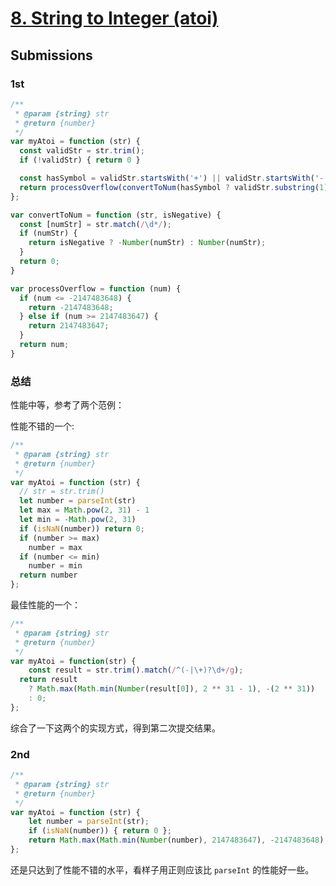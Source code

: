# [8. String to Integer (atoi)](https://leetcode-cn.com/problems/string-to-integer-atoi/)

## Submissions

### 1st

```js
/**
 * @param {string} str
 * @return {number}
 */
var myAtoi = function (str) {
  const validStr = str.trim();
  if (!validStr) { return 0 }

  const hasSymbol = validStr.startsWith('+') || validStr.startsWith('-');
  return processOverflow(convertToNum(hasSymbol ? validStr.substring(1) : validStr, validStr.startsWith('-')));
};

var convertToNum = function (str, isNegative) {
  const [numStr] = str.match(/\d*/);
  if (numStr) {
    return isNegative ? -Number(numStr) : Number(numStr);
  }
  return 0;
}

var processOverflow = function (num) {
  if (num <= -2147483648) {
    return -2147483648;
  } else if (num >= 2147483647) {
    return 2147483647;
  }
  return num;
}
```

### 总结

性能中等，参考了两个范例：

性能不错的一个:

```js
/**
 * @param {string} str
 * @return {number}
 */
var myAtoi = function (str) {
  // str = str.trim()
  let number = parseInt(str)
  let max = Math.pow(2, 31) - 1
  let min = -Math.pow(2, 31)
  if (isNaN(number)) return 0;
  if (number >= max)
    number = max
  if (number <= min)
    number = min
  return number
};
```

最佳性能的一个：

```js
/**
 * @param {string} str
 * @return {number}
 */
var myAtoi = function(str) {
    const result = str.trim().match(/^(-|\+)?\d+/g);
  return result
    ? Math.max(Math.min(Number(result[0]), 2 ** 31 - 1), -(2 ** 31))
    : 0;
};
```

综合了一下这两个的实现方式，得到第二次提交结果。

### 2nd

```js
/**
 * @param {string} str
 * @return {number}
 */
var myAtoi = function (str) {
    let number = parseInt(str);
    if (isNaN(number)) { return 0 };
    return Math.max(Math.min(Number(number), 2147483647), -2147483648);
};
```

还是只达到了性能不错的水平，看样子用正则应该比 `parseInt` 的性能好一些。
